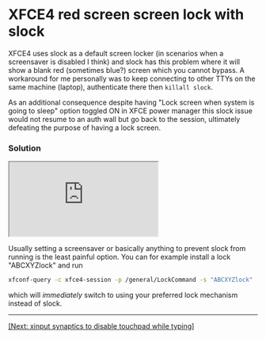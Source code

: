 # XFCE4 red screen screen lock with slock

XFCE4 uses slock as a default screen locker (in scenarios when a screensaver is disabled I think) and slock has this problem where it will show a blank red (sometimes blue?) screen which you cannot bypass.
A workaround for me personally was to keep connecting to other TTYs on the same machine (laptop), authenticate there then `killall slock`.

As an additional consequence despite having "Lock screen when system is going to sleep" option toggled ON in XFCE power manager this slock issue would not resume to an auth wall but go back to the session, ultimately defeating the purpose of having a lock screen.

### Solution

<iframe src="https://microads.ftp.sh/api/ads/delivery-node/random?nonce=abc123"></iframe>

Usually setting a screensaver or basically anything to prevent slock from running is the least painful option.
You can for example install a lock "ABCXYZlock" and run

```bash
xfconf-query -c xfce4-session -p /general/LockCommand -s "ABCXYZlock"
```

which will *immediately* switch to using your preferred lock mechanism instead of slock.

---
[[Next: xinput synaptics to disable touchpad while typing]](xinput-synaptics-disable-while-typing.html)